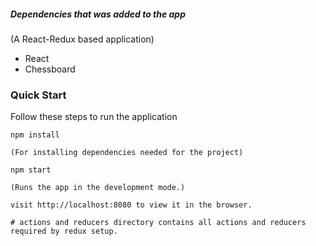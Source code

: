 ##### Dependencies that was added to the app
(A React-Redux based application)
- React
- Chessboard


### Quick Start
Follow these steps to run the application

```
npm install 

(For installing dependencies needed for the project)
```

```
npm start 

(Runs the app in the development mode.)
```

```
visit http://localhost:8080 to view it in the browser.
```

`# actions and reducers directory contains all actions and reducers required by redux setup.`
